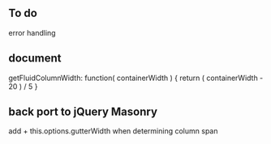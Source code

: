 ## To do 

error handling

## document

getFluidColumnWidth: function( containerWidth ) {
  return ( containerWidth - 20 ) / 5
}

## back port to jQuery Masonry

add + this.options.gutterWidth when determining column span